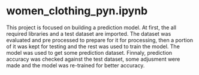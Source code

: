 # women_clothing_pyn.ipynb
This project is focused on building a prediction model. At first, the all required libraries and a test dataset are imported. The dataset was evaluated and pre processed to prepare for it for processing, then a portion of it was kept for testing and the rest was used to train the model. The model was used to get some prediction dataset. Finnaly, prediction accuracy was checked against the test dataset, some adjusment were made and the model was re-trained for better accuracy.
